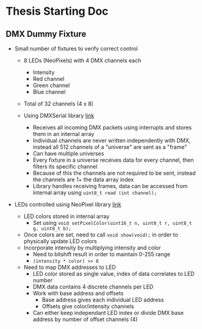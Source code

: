 # Thesis Starting Doc

## DMX Dummy Fixture
- Small number of fixtures to verify correct control
  - 8 LEDs (NeoPixels) with 4 DMX channels each
    - Intensity
    - Red channel
    - Green channel
    - Blue channel
  - Total of 32 channels (4 x 8)

  - Using DMXSerial library [link](https://github.com/mathertel/DMXSerial)
    - Receives all incoming DMX packets using interrupts and stores them in an internal array
    - Individual channels are never written independently with DMX, instead all 512 channels of a "universe" are sent as a "frame"
    - Can have multiple universes
    - Every fixture in a universe receives data for every channel, then filters its specific channel
    - Because of this the channels are not required to be sent, instead the channels are 1+ the data array index
    - Library handles receiving frames, data can be accessed from internal array using `uint8_t read (int channel);`

- LEDs controlled using NeoPixel library [link](https://github.com/adafruit/Adafruit_NeoPixel)
  - LED colors stored in internal array
    - Set using `void setPixelColor(uint16_t n, uint8_t r, uint8_t g, uint8_t b);`
  - Once colors are set, need to call `void show(void);` in order to physically update LED colors
  - Incorporate intensity by multiplying intensity and color
    - Need to bitshift result in order to maintain 0-255 range
    - `(intensity * color) >> 8`
  - Need to map DMX addresses to LED
    - LED color stored as single value, index of data correlates to LED number
    - DMX data contains 4 discrete channels per LED
    - Work with base address and offsets
      - Base address gives each individual LED address
      - Offsets give color/intensity channels
    - Can either keep independant LED index or divide DMX base address by number of offset channels (4)
